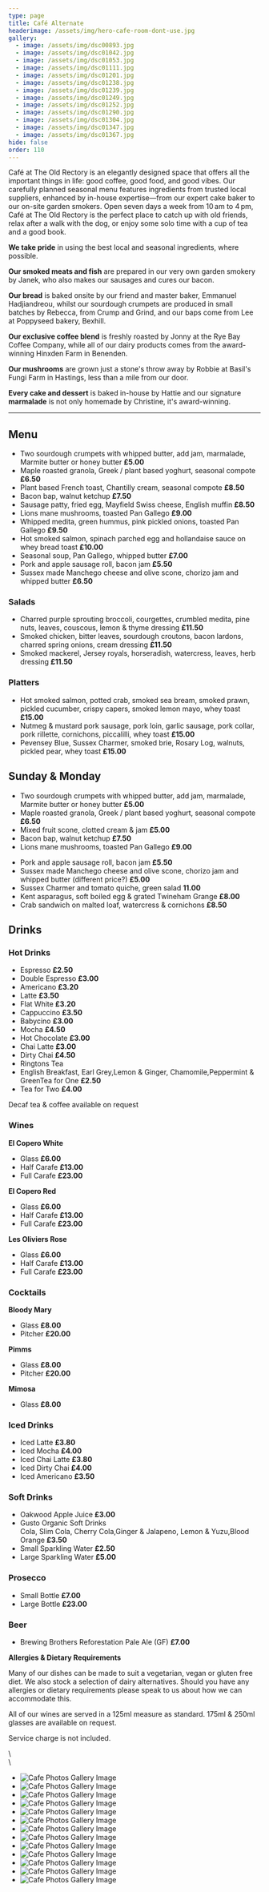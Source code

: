 ```yaml
---
type: page
title: Café Alternate
headerimage: /assets/img/hero-cafe-room-dont-use.jpg
gallery:
  - image: /assets/img/dsc00893.jpg
  - image: /assets/img/dsc01042.jpg
  - image: /assets/img/dsc01053.jpg
  - image: /assets/img/dsc01111.jpg
  - image: /assets/img/dsc01201.jpg
  - image: /assets/img/dsc01238.jpg
  - image: /assets/img/dsc01239.jpg
  - image: /assets/img/dsc01249.jpg
  - image: /assets/img/dsc01252.jpg
  - image: /assets/img/dsc01290.jpg
  - image: /assets/img/dsc01304.jpg
  - image: /assets/img/dsc01347.jpg
  - image: /assets/img/dsc01367.jpg
hide: false
order: 110
---
```

<div>

Café at The Old Rectory is an elegantly designed space that offers all the important things in life: good coffee, good food, and good vibes. Our carefully planned seasonal menu features ingredients from trusted local suppliers, enhanced by in-house expertise—from our expert cake baker to our on-site garden smokers. Open seven days a week from 10 am to 4 pm, Café at The Old Rectory is the perfect place to catch up with old friends, relax after a walk with the dog, or enjoy some solo time with a cup of tea and a good book.

**We take pride** in using the best local and seasonal ingredients, where possible.

**Our smoked meats and fish** are prepared in our very own garden smokery by Janek, who also makes our sausages and cures our bacon.

**Our bread** is baked onsite by our friend and master baker, Emmanuel Hadjiandreou, whilst our sourdough crumpets are produced in small batches by Rebecca, from Crump and Grind, and our baps come from Lee at Poppyseed bakery, Bexhill.

**Our exclusive coffee blend** is freshly roasted by Jonny at the Rye Bay Coffee Company, while all of our dairy products comes from the award-winning Hinxden Farm in Benenden.

**Our mushrooms** are grown just a stone's throw away by Robbie at Basil's Fungi Farm in Hastings, less than a mile from our door.

**Every cake and dessert** is baked in-house by Hattie and our signature **marmalade** is not only homemade by Christine, it's award-winning.

<hr/>

## Menu

<div class="menu">
<div class="menu-col">

* Two sourdough crumpets with whipped butter, add jam, marmalade, Marmite butter or honey butter **£5.00**
* Maple roasted granola, Greek / plant based yoghurt, seasonal compote **£6.50**
* Plant based French toast, Chantilly cream, seasonal compote **£8.50**
* Bacon bap, walnut ketchup **£7.50**
* Sausage patty, fried egg, Mayfield Swiss cheese, English muffin **£8.50**
* Lions mane mushrooms, toasted Pan Gallego **£9.00**
* Whipped medita, green hummus, pink pickled onions, toasted Pan Gallego **£9.50**
* Hot smoked salmon, spinach parched egg and hollandaise sauce on whey bread toast **£10.00**
* Seasonal soup, Pan Gallego, whipped butter **£7.00**
* Pork and apple sausage roll, bacon jam **£5.50**
* Sussex made Manchego cheese and olive scone, chorizo jam and whipped butter **£6.50**

</div>
<div class="menu-col">

### Salads

* Charred purple sprouting broccoli, courgettes, crumbled medita, pine nuts, leaves, couscous, lemon & thyme dressing **£11.50**
* Smoked chicken, bitter leaves, sourdough croutons, bacon lardons, charred spring onions, cream dressing **£11.50**
* Smoked mackerel, Jersey royals, horseradish, watercress, leaves, herb dressing **£11.50**

### Platters

* Hot smoked salmon, potted crab, smoked sea bream, smoked prawn, pickled cucumber, crispy capers, smoked lemon mayo, whey toast **£15.00**
* Nutmeg & mustard pork sausage, pork loin, garlic sausage, pork collar, pork rillette, cornichons, piccalilli, whey toast **£15.00**
* Pevensey Blue, Sussex Charmer, smoked brie, Rosary Log, walnuts, pickled pear, whey toast **£15.00**

</div>
</div>

## Sunday & Monday

<div class="menu">
<div class="menu-col">

* Two sourdough crumpets with whipped butter, add jam, marmalade, Marmite butter or honey butter **£5.00**
* Maple roasted granola, Greek / plant based yoghurt, seasonal compote **£6.50**
* Mixed fruit scone, clotted cream & jam **£5.00**
* Bacon bap, walnut ketchup **£7.50**
* Lions mane mushrooms, toasted Pan Gallego **£9.00**

</div>
<div class="menu-col">

* Pork and apple sausage roll, bacon jam **£5.50**
* Sussex made Manchego cheese and olive scone, chorizo jam and whipped butter (different price?) **£5.00**
* Sussex Charmer and tomato quiche, green salad **11.00**
* Kent asparagus, soft boiled egg & grated Twineham Grange **£8.00**
* Crab sandwich on malted loaf, watercress & cornichons **£8.50**

</div>
</div>

## Drinks

<div class="menu">
<div class="menu-col">

### Hot Drinks

* Espresso **£2.50**
* Double Espresso **£3.00**
* Americano **£3.20**
* Latte **£3.50**
* Flat White **£3.20**
* Cappuccino **£3.50**
* Babycino **£3.00**
* Mocha **£4.50**
* Hot Chocolate **£3.00**
* Chai Latte **£3.00**
* Dirty Chai **£4.50**
* Ringtons Tea
* English Breakfast, Earl Grey,Lemon & Ginger, Chamomile,Peppermint & GreenTea for One **£2.50**
* Tea for Two **£4.00**

Decaf tea & coffee available on request

### Wines

**El Copero White**

* Glass **£6.00**
* Half Carafe **£13.00**
* Full Carafe **£23.00**

**El Copero Red**

* Glass **£6.00**
* Half Carafe **£13.00**
* Full Carafe **£23.00**

**Les Oliviers Rose**

* Glass **£6.00**
* Half Carafe **£13.00**
* Full Carafe **£23.00**

### Cocktails

**Bloody Mary**

* Glass **£8.00**
* Pitcher **£20.00**

**Pimms**

* Glass **£8.00**
* Pitcher **£20.00**

**Mimosa**

* Glass **£8.00**

</div>
<div class="menu-col">

### Iced Drinks

* Iced Latte **£3.80**
* Iced Mocha **£4.00**
* Iced Chai Latte **£3.80**
* Iced Dirty Chai **£4.00**
* Iced Americano **£3.50**

### Soft Drinks

* Oakwood Apple Juice **£3.00**
* Gusto Organic Soft Drinks\
  Cola, Slim Cola, Cherry Cola,Ginger & Jalapeno, Lemon & Yuzu,Blood Orange **£3.50**
* Small Sparkling Water **£2.50**
* Large Sparkling Water **£5.00**

### Prosecco

* Small Bottle **£7.00**
* Large Bottle **£23.00**

### Beer

* Brewing Brothers Reforestation Pale Ale (GF) **£7.00**

</div>
</div>

<div class="menu-text">

**Allergies & Dietary Requirements**

Many of our dishes can be made to suit a vegetarian, vegan or gluten free diet. We also stock a selection of dairy alternatives. Should you have any allergies or dietary requirements please speak to us about how we can accommodate this.

All of our wines are served in a 125ml measure as standard. 175ml & 250ml glasses are available on request. 

Service charge is not included.

</div>\
</div>\
<div>

<ul>

<li class="swiper-slide swiper-slide-active" style="width: 800px; margin-right: 10px;" role="group" aria-label="1 / 13" data-swiper-slide-index="0"><img src="/assets/img/dsc00893.jpg" alt="Cafe Photos Gallery Image"></li><li class="swiper-slide swiper-slide-next" style="width: 800px; margin-right: 10px;" role="group" aria-label="2 / 13" data-swiper-slide-index="1"><img src="/assets/img/dsc01042.jpg" alt="Cafe Photos Gallery Image"></li><li class="swiper-slide" style="width: 800px; margin-right: 10px;" role="group" aria-label="3 / 13" data-swiper-slide-index="2"><img src="/assets/img/dsc01053.jpg" alt="Cafe Photos Gallery Image"></li><li class="swiper-slide" style="width: 800px; margin-right: 10px;" role="group" aria-label="4 / 13" data-swiper-slide-index="3"><img src="/assets/img/dsc01111.jpg" alt="Cafe Photos Gallery Image"></li><li class="swiper-slide" style="width: 800px; margin-right: 10px;" role="group" aria-label="5 / 13" data-swiper-slide-index="4"><img src="/assets/img/dsc01201.jpg" alt="Cafe Photos Gallery Image"></li><li class="swiper-slide" style="width: 800px; margin-right: 10px;" role="group" aria-label="6 / 13" data-swiper-slide-index="5"><img src="/assets/img/dsc01238.jpg" alt="Cafe Photos Gallery Image"></li><li class="swiper-slide" style="width: 800px; margin-right: 10px;" role="group" aria-label="7 / 13" data-swiper-slide-index="6"><img src="/assets/img/dsc01239.jpg" alt="Cafe Photos Gallery Image"></li><li class="swiper-slide" style="width: 800px; margin-right: 10px;" role="group" aria-label="8 / 13" data-swiper-slide-index="7"><img src="/assets/img/dsc01249.jpg" alt="Cafe Photos Gallery Image"></li><li class="swiper-slide" style="width: 800px; margin-right: 10px;" role="group" aria-label="9 / 13" data-swiper-slide-index="8"><img src="/assets/img/dsc01252.jpg" alt="Cafe Photos Gallery Image"></li><li class="swiper-slide" style="width: 800px; margin-right: 10px;" role="group" aria-label="10 / 13" data-swiper-slide-index="9"><img src="/assets/img/dsc01290.jpg" alt="Cafe Photos Gallery Image"></li><li class="swiper-slide" style="width: 800px; margin-right: 10px;" role="group" aria-label="11 / 13" data-swiper-slide-index="10"><img src="/assets/img/dsc01304.jpg" alt="Cafe Photos Gallery Image"></li><li class="swiper-slide" style="width: 800px; margin-right: 10px;" role="group" aria-label="12 / 13" data-swiper-slide-index="11"><img src="/assets/img/dsc01347.jpg" alt="Cafe Photos Gallery Image"></li><li class="swiper-slide" style="width: 800px; margin-right: 10px;" role="group" aria-label="13 / 13" data-swiper-slide-index="12"><img src="/assets/img/dsc01367.jpg" alt="Cafe Photos Gallery Image"></li>

</ul>

</div>
